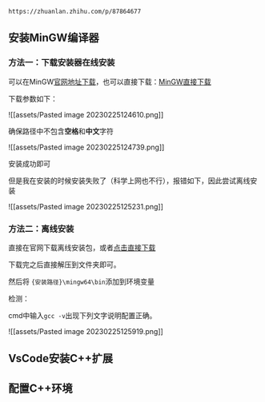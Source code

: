 ```ad-note
https://zhuanlan.zhihu.com/p/87864677
```

## 安装MinGW编译器

### 方法一：下载安装器在线安装

可以在MinGW[官网地址下载](https://sourceforge.net/projects/mingw-w64/files/mingw-w64/mingw-w64-release/)，也可以直接下载：[MinGW直接下载](https://nchc.dl.sourceforge.net/project/mingw-w64/Toolchains%20targetting%20Win32/Personal%20Builds/mingw-builds/installer/mingw-w64-install.exe)

下载参数如下：

![[assets/Pasted image 20230225124610.png]]

确保路径中不包含**空格**和**中文**字符

![[assets/Pasted image 20230225124739.png]]

安装成功即可

但是我在安装的时候安装失败了（科学上网也不行），报错如下，因此尝试离线安装

![[assets/Pasted image 20230225125231.png]]

### 方法二：离线安装

直接在官网下载离线安装包，或者[点击直接下载](https://altushost-swe.dl.sourceforge.net/project/mingw-w64/Toolchains%20targetting%20Win64/Personal%20Builds/mingw-builds/8.1.0/threads-win32/seh/x86_64-8.1.0-release-win32-seh-rt_v6-rev0.7z)

下载完之后直接解压到文件夹即可。

然后将 `{安装路径}\mingw64\bin`添加到环境变量

检测：

cmd中输入`gcc -v`出现下列文字说明配置正确。

![[assets/Pasted image 20230225125919.png]]

## VsCode安装C++扩展



## 配置C++环境



